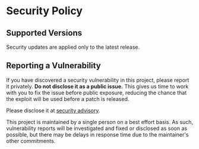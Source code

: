 # Security Policy

## Supported Versions

Security updates are applied only to the latest release.

## Reporting a Vulnerability

If you have discovered a security vulnerability in this project, please report it privately. **Do not disclose it as a public issue.** This gives us time to work with you to fix the issue before public exposure, reducing the chance that the exploit will be used before a patch is released.

Please disclose it at [security advisory](https://github.com/taylorhakes/promise-polyfill/security/advisories/new).

This project is maintained by a single person on a best effort basis. As such, vulnerability reports will be investigated and fixed or disclosed as soon as possible, but there may be delays in response time due to the maintainer's other commitments.
